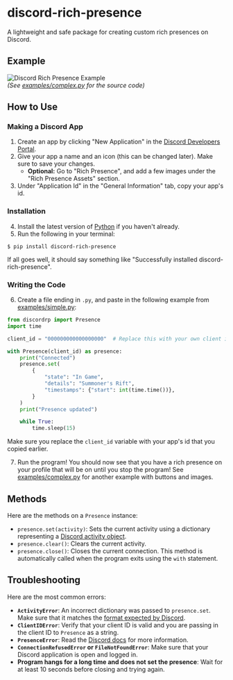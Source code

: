 # discord-rich-presence
A lightweight and safe package for creating custom rich presences on Discord.

## Example
![Discord Rich Presence Example](/examples/example.jpg)\
*(See [examples/complex.py](examples/complex.py) for the source code)*

## How to Use

### Making a Discord App
1. Create an app by clicking "New Application" in the [Discord Developers Portal](https://discord.com/developers/applications).
2. Give your app a name and an icon (this can be changed later). Make sure to save your changes.
    - **Optional:** Go to "Rich Presence", and add a few images under the "Rich Presence Assets" section.
3. Under "Application Id" in the "General Information" tab, copy your app's id.

### Installation
4. Install the latest version of [Python](https://www.python.org/downloads/) if you haven't already.
5. Run the following in your terminal:
```
$ pip install discord-rich-presence
```
If all goes well, it should say something like "Successfully installed discord-rich-presence".

### Writing the Code
6. Create a file ending in `.py`, and paste in the following example from [examples/simple.py](examples/simple.py):
```py
from discordrp import Presence
import time

client_id = "000000000000000000"  # Replace this with your own client id

with Presence(client_id) as presence:
    print("Connected")
    presence.set(
        {
            "state": "In Game",
            "details": "Summoner's Rift",
            "timestamps": {"start": int(time.time())},
        }
    )
    print("Presence updated")

    while True:
        time.sleep(15)
```
Make sure you replace the `client_id` variable with your app's id that you copied earlier.

7. Run the program! You should now see that you have a rich presence on your profile that will be on until you stop the program! See [examples/complex.py](examples/complex.py) for another example with buttons and images.

## Methods
Here are the methods on a `Presence` instance:
- `presence.set(activity)`: Sets the current activity using a dictionary representing a [Discord activity object](https://discord.com/developers/docs/topics/gateway-events#activity-object).
- `presence.clear()`: Clears the current activity.
- `presence.close()`: Closes the current connection. This method is automatically called when the program exits using the `with` statement.

## Troubleshooting
Here are the most common errors:
- **`ActivityError`**: An incorrect dictionary was passed to `presence.set`. Make sure that it matches the [format expected by Discord](https://discord.com/developers/docs/topics/gateway-events#activity-object).
- **`ClientIDError`**: Verify that your client ID is valid and you are passing in the client ID to `Presence` as a string.
- **`PresenceError`**: Read the [Discord docs](https://discord.com/developers/docs/topics/opcodes-and-status-codes#rpc) for more information.
- **`ConnectionRefusedError` or `FileNotFoundError`**: Make sure that your Discord application is open and logged in.
- **Program hangs for a long time and does not set the presence**: Wait for at least 10 seconds before closing and trying again.
